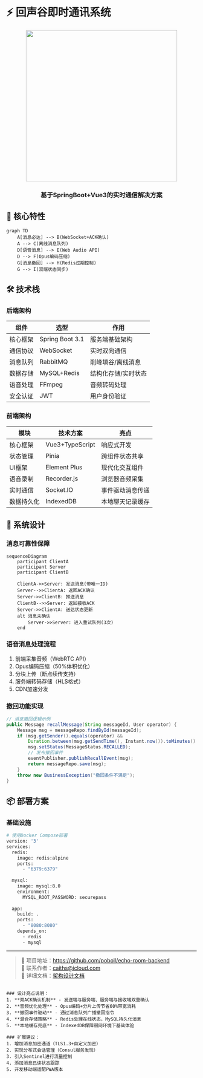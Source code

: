 # ⚡ 回声谷即时通讯系统

<p align="center">
  <img src="https://c-ssl.duitang.com/uploads/blog/202402/17/N5SG04P6iPy7qXw.jpg" width="400">
  <h3 align="center">基于SpringBoot+Vue3的实时通信解决方案</h3>
</p>

## 🌟 核心特性

```mermaid
graph TD
    A[消息必达] --> B(WebSocket+ACK确认)
    A --> C(离线消息队列)
    D[语音消息] --> E(Web Audio API)
    D --> F(Opus编码压缩)
    G[消息撤回] --> H(Redis过期控制)
    G --> I(双端状态同步)
```

## 🛠 技术栈

### 后端架构
| 组件                | 选型               | 作用                      |
|---------------------|-------------------|--------------------------|
| 核心框架            | Spring Boot 3.1   | 服务端基础架构             |
| 通信协议            | WebSocket         | 实时双向通信               |
| 消息队列            | RabbitMQ          | 削峰填谷/离线消息           |
| 数据存储            | MySQL+Redis       | 结构化存储/实时状态         |
| 语音处理            | FFmpeg            | 音频转码处理               |
| 安全认证            | JWT               | 用户身份验证               |

### 前端架构
| 模块                | 技术方案           | 亮点                      |
|---------------------|-------------------|--------------------------|
| 核心框架            | Vue3+TypeScript   | 响应式开发                |
| 状态管理            | Pinia             | 跨组件状态共享            |
| UI框架              | Element Plus      | 现代化交互组件            |
| 语音录制            | Recorder.js       | 浏览器音频采集            |
| 实时通信            | Socket.IO         | 事件驱动消息传递          |
| 数据持久化          | IndexedDB         | 本地聊天记录缓存          |

## 🧩 系统设计

### 消息可靠性保障
```mermaid
sequenceDiagram
    participant ClientA
    participant Server
    participant ClientB
    
    ClientA->>Server: 发送消息(带唯一ID)
    Server-->>ClientA: 返回ACK确认
    Server->>ClientB: 推送消息
    ClientB-->>Server: 返回接收ACK
    Server->>ClientA: 送达状态更新
    alt 消息未确认
        Server->>Server: 进入重试队列(3次)
    end
```

### 语音消息处理流程
1. 前端采集音频（WebRTC API）
2. Opus编码压缩（50%体积优化）
3. 分块上传（断点续传支持）
4. 服务端转码存储（HLS格式）
5. CDN加速分发

### 撤回功能实现
```java
// 消息撤回逻辑示例
public Message recallMessage(String messageId, User operator) {
    Message msg = messageRepo.findById(messageId);
    if (msg.getSender().equals(operator) && 
        Duration.between(msg.getSendTime(), Instant.now()).toMinutes() <= 2) {
        msg.setStatus(MessageStatus.RECALLED);
        // 发布撤回事件
        eventPublisher.publishRecallEvent(msg);
        return messageRepo.save(msg);
    }
    throw new BusinessException("撤回条件不满足");
}
```

## 📦 部署方案

### 基础设施
```bash
# 使用Docker Compose部署
version: '3'
services:
  redis:
    image: redis:alpine
    ports:
      - "6379:6379"
  
  mysql:
    image: mysql:8.0
    environment:
      MYSQL_ROOT_PASSWORD: securepass
  
  app:
    build: .
    ports:
      - "8080:8080"
    depends_on:
      - redis
      - mysql
```

---

> 📌 项目地址：https://github.com/poboll/echo-room-backend  
> 📧 联系作者：caiths@icloud.com  
> 📄 详细文档：[架构设计文档](./docs/ARCHITECTURE.md)
```

### 设计亮点说明：
1. **双ACK确认机制** - 发送端与服务端、服务端与接收端双重确认
2. **音频优化处理** - Opus编码+分片上传节省60%带宽消耗
3. **撤回事件驱动** - 通过消息队列广播撤回指令
4. **混合存储策略** - Redis处理在线状态，MySQL持久化消息
5. **本地缓存兜底** - IndexedDB保障弱网环境下基础体验

### 扩展建议：
1. 增加消息加密通道（TLS1.3+自定义加密）
2. 实现分布式会话管理（Consul服务发现）
3. 引入Sentinel进行流量控制
4. 添加消息已读状态跟踪
5. 开发移动端适配PWA版本